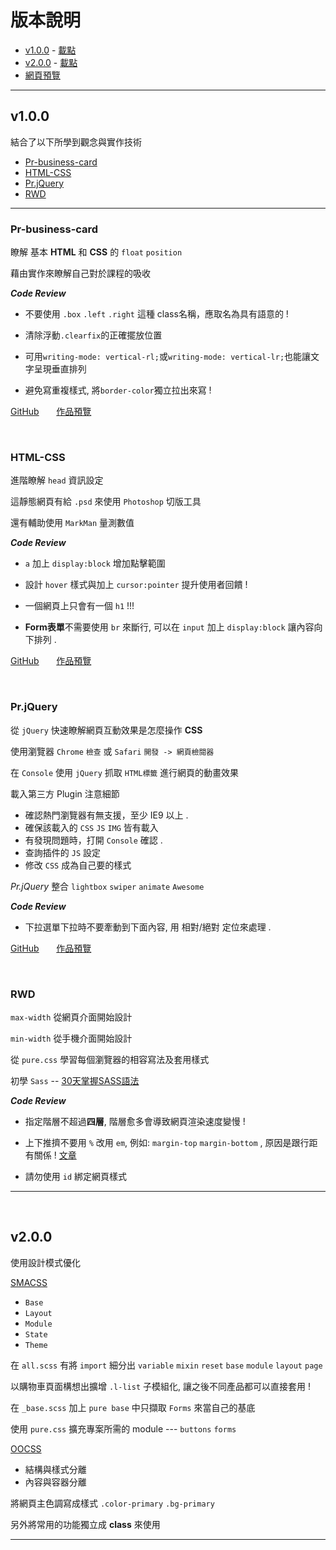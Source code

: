 # 版本說明

- [v1.0.0](#v1) - [載點](https://github.com/HedgehogKUCC/RWD/releases/tag/v1.0.0)
- [v2.0.0](#v2) - [載點](https://github.com/HedgehogKUCC/RWD/releases/tag/v2.0.0)
- [網頁預覽](https://hedgehogkucc.github.io/RWD/index.html)

<hr>

<h2 id="v1"> v1.0.0 </h2>

結合了以下所學到觀念與實作技術

- [Pr-business-card](#Pr-business-card)
- [HTML-CSS](#HTML-CSS)
- [Pr.jQuery](#Pr.jQuery)
- [RWD](#RWD)

<hr>

<h3 id="Pr-business-card"> Pr-business-card </h3>

瞭解 基本 **HTML** 和 **CSS** 的 `float` `position`

藉由實作來瞭解自己對於課程的吸收

***Code Review***

- 不要使用 `.box` `.left` `.right` 這種 class名稱，應取名為具有語意的 !

- 清除浮動`.clearfix`的正確擺放位置

- 可用`writing-mode: vertical-rl;`或`writing-mode: vertical-lr;`也能讓文字呈現垂直排列

- 避免寫重複樣式, 將`border-color`獨立拉出來寫 !

[GitHub](https://github.com/HedgehogKUCC/Pr-business-card) &nbsp; &nbsp; &nbsp; [作品預覽](https://hedgehogkucc.github.io/Pr-business-card/index.html)

<br>

<h3 id="HTML-CSS"> HTML-CSS </h3>

進階瞭解 `head` 資訊設定

這靜態網頁有給 `.psd` 來使用 `Photoshop` 切版工具

還有輔助使用 `MarkMan` 量測數值

***Code Review***

- `a` 加上 `display:block` 增加點擊範圍

- 設計 `hover` 樣式與加上 `cursor:pointer` 提升使用者回饋 !

- 一個網頁上只會有一個 `h1` !!!

- **Form表單**不需要使用 `br` 來斷行, 可以在 `input` 加上 `display:block` 讓內容向下排列 .

[GitHub](https://github.com/HedgehogKUCC/HTML-CSS) &nbsp; &nbsp; &nbsp; [作品預覽](https://hedgehogkucc.github.io/HTML-CSS/index.html)

<br>

<h3 id="Pr.jQuery"> Pr.jQuery </h3>

從 `jQuery` 快速瞭解網頁互動效果是怎麼操作 **CSS**

使用瀏覽器 `Chrome` `檢查` 或 `Safari` `開發 -> 網頁檢閱器`

在 `Console` 使用 `jQuery` 抓取 `HTML標籤` 進行網頁的動畫效果

載入第三方 Plugin 注意細節

- 確認熱門瀏覽器有無支援，至少 IE9 以上 .
- 確保該載入的 `CSS` `JS` `IMG` 皆有載入
- 有發現問題時，打開 `Console` 確認 .
- 查詢插件的 `JS` 設定
- 修改 `CSS` 成為自己要的樣式

*Pr.jQuery* 整合 `lightbox` `swiper` `animate` `Awesome`

***Code Review***

- 下拉選單下拉時不要牽動到下面內容, 用 相對/絕對 定位來處理 .

[GitHub](https://github.com/HedgehogKUCC/Pr-jQuery) &nbsp; &nbsp; &nbsp; [作品預覽](https://hedgehogkucc.github.io/Pr-jQuery/index.html)

<br>

<h3 id="RWD"> RWD </h3>

`max-width` 從網頁介面開始設計

`min-width` 從手機介面開始設計

從 `pure.css` 學習每個瀏覽器的相容寫法及套用樣式

初學 `Sass` -- [30天掌握SASS語法](https://ithelp.ithome.com.tw/articles/10126703)

***Code Review***

- 指定階層不超過**四層**, 階層愈多會導致網頁渲染速度變慢 !

- 上下推擠不要用 `%` 改用 `em`, 例如: `margin-top` `margin-bottom` , 原因是跟行距有關係 !  [文章](https://www.slideshare.net/sfismy/vertical-rhythm)

- 請勿使用 `id` 綁定網頁樣式

<hr>

<br>

<h2 id="v2"> v2.0.0 </h2>

使用設計模式優化

[SMACSS](http://smacss.com/)

- `Base` 
- `Layout` 
- `Module` 
- `State` 
- `Theme`

在 `all.scss` 有將 `import` 細分出 `variable` `mixin` `reset` `base` `module` `layout` `page`

以購物車頁面構想出擴增 `.l-list` 子模組化, 讓之後不同產品都可以直接套用 !

在 `_base.scss` 加上 `pure base` 中只擷取 `Forms` 來當自己的基底

使用 `pure.css` 擴充專案所需的 module --- `buttons` `forms`

[OOCSS](https://wcc723.github.io/css/2016/12/02/oocss-one/)

- 結構與樣式分離
- 內容與容器分離

將網頁主色調寫成樣式 `.color-primary` `.bg-primary`

另外將常用的功能獨立成 **class** 來使用

<hr>

<br>

